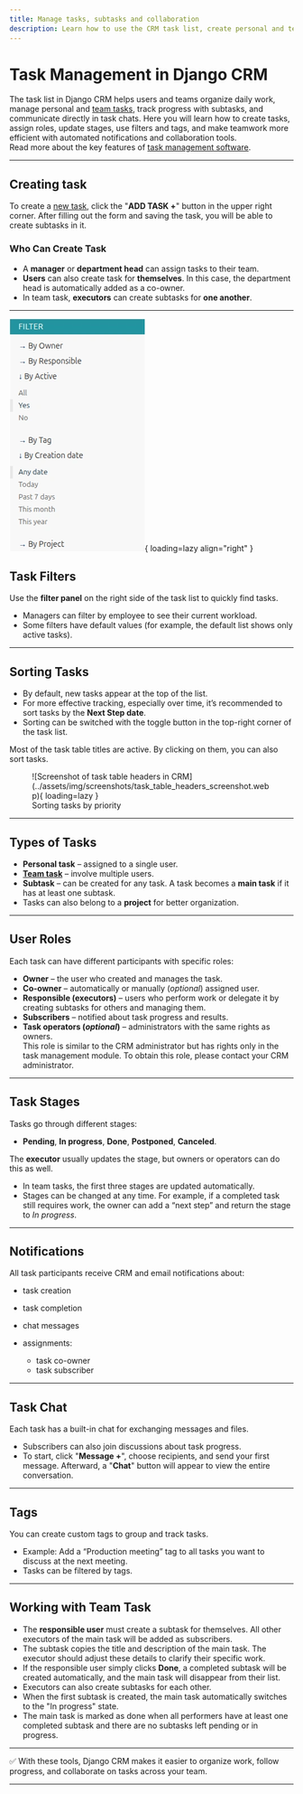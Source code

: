 ```yaml
---
title: Manage tasks, subtasks and collaboration
description: Learn how to use the CRM task list, create personal and team tasks, manage subtasks, update  stages, use filters and tags, and collaborate using built-in chat and notifications.
---
```


# **Task Management in Django CRM**

The task list in Django CRM helps users and teams organize daily work,
manage personal and [team tasks](#working-with-team-task), track progress with subtasks,
and communicate directly in task chats. Here you will learn how to create tasks,
assign roles, update stages, use filters and tags, and make teamwork more efficient with
automated notifications and collaboration tools.  
Read more about the key features of [task management software](../features/tasks-app-features.md).

---

## **Creating task**

To create a [new task](creating-assigning-tasks.md), click the "**ADD TASK +**" button in the upper right corner.
After filling out the form and saving the task, you will be able to create subtasks in it.

### Who Can Create Task

- A **manager** or **department head** can assign tasks to their team.
- **Users** can also create task for **themselves**. In this case, the department head is automatically added as a co-owner.
- In team task, **executors** can create subtasks for **one another**.

---

![Screenshot of task filters in CRM](../assets/img/screenshots/crm_task_filters_screenshot.webp){ loading=lazy align="right" }

## **Task Filters**

Use the **filter panel** on the right side of the task list to quickly find tasks.

- Managers can filter by employee to see their current workload.
- Some filters have default values (for example, the default list shows only active tasks).

---

## **Sorting Tasks**

- By default, new tasks appear at the top of the list.
- For more effective tracking, especially over time, it’s recommended to sort tasks by the **Next Step date**.
- Sorting can be switched with the toggle button in the top-right corner of the task list.

Most of the task table titles are active. By clicking on them, you can also sort tasks.
<figure markdown="span">
    ![Screenshot of task table headers in CRM](../assets/img/screenshots/task_table_headers_screenshot.webp){ loading=lazy }
    <figcaption>Sorting tasks by priority</figcaption>
</figure>

---

## **Types of Tasks**

- **Personal task** – assigned to a single user.
- [**Team task**](#working-with-team-task) – involve multiple users.
- **Subtask** – can be created for any task. A task becomes a **main task** if it has at least one subtask.
- Tasks can also belong to a **project** for better organization.

---

## **User Roles**

Each task can have different participants with specific roles:

- **Owner** – the user who created and manages the task.
- **Co-owner** – automatically or manually (*optional*) assigned user.
- **Responsible (executors)** – users who perform work or delegate it by creating subtasks for others and managing them.
- **Subscribers** – notified about task progress and results.
- **Task operators (*optional*)** – administrators with the same rights as owners.  
This role is similar to the CRM administrator but has rights only in the task management module.
To obtain this role, please contact your CRM administrator.

---

## **Task Stages**

Tasks go through different stages:

- **Pending**, **In progress**, **Done**, **Postponed**, **Canceled**.

The **executor** usually updates the stage, but owners or operators can do this as well.

- In team tasks, the first three stages are updated automatically.
- Stages can be changed at any time. For example, if a completed task still requires work, the owner can add a “next step” and return the stage to *In progress*.

---

## **Notifications**

All task participants receive CRM and email notifications about:

- task creation
- task completion
- chat messages
- assignments:

    - task co-owner
    - task subscriber

---

## **Task Chat**

Each task has a built-in chat for exchanging messages and files.

- Subscribers can also join discussions about task progress.
- To start, click "**Message +**", choose recipients, and send your first message. Afterward, a "**Chat**" button will appear to view the entire conversation.

---

## **Tags**

You can create custom tags to group and track tasks.

- Example: Add a “Production meeting” tag to all tasks you want to discuss at the next meeting.
- Tasks can be filtered by tags.

---

## **Working with Team Task**

- The **responsible user** must create a subtask for themselves. All other executors of the main task will be added as subscribers.
- The subtask copies the title and description of the main task. The executor should adjust these details to clarify their specific work.
- If the responsible user simply clicks **Done**, a completed subtask will be created automatically, and the main task will disappear from their list.
- Executors can also create subtasks for each other.
- When the first subtask is created, the main task automatically switches to the "In progress" state.
- The main task is marked as done when all performers have at least one completed subtask and
there are no subtasks left pending or in progress.

---

✅ With these tools, Django CRM makes it easier to organize work, follow progress, and collaborate on tasks across your team.

---
